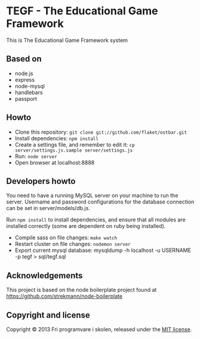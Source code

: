 TEGF - The Educational Game Framework
================

This is The Educational Game Framework system

Based on
--------

* node.js
* express
* node-mysql
* handlebars
* passport

Howto
-----

* Clone this repository: ``git clone git://github.com/flaket/ostbar.git``
* Install dependencies: ``npm install``
* Create a settings file, and remember to edit it: ``cp server/settings.js.sample server/settings.js``
* Run: ``node server``
* Open browser at localhost:8888

Developers howto
----------------

You need to have a running MySQL server on your machine to run the server. Username and password configurations for the database connection can be set in server/models/db.js.

Run ``npm install`` to install dependencies, and ensure that all modules are installed correctly (some are dependent on ruby being installed).



* Compile sass on file changes: ``make watch``
* Restart cluster on file changes: ``nodemon server``
* Export current mysql database: mysqldump -h localhost -u USERNAME -p tegf > sql/tegf.sql

Acknowledgements
--------------------
This project is based on the node boilerplate project found at https://github.com/strekmann/node-boilerplate

Copyright and license
---------------------
Copyright © 2013 Fri programvare i skolen, released under the [MIT license](https://github.com/flaket/ostbar/blob/master/LICENSE).
